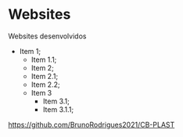# Websites
Websites desenvolvidos

* Item 1;
    * Item 1.1;
  * Item 2;
   * Item 2.1;
   * Item 2.2;
  * Item 3
     * Item 3.1;
  	  * Item 3.1.1;

https://github.com/BrunoRodrigues2021/CB-PLAST
